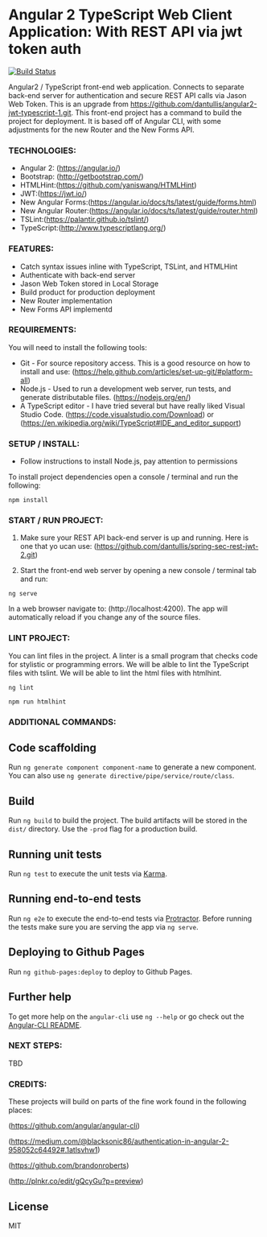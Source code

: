 # Angular 2 TypeScript Web Client Application: With REST API via jwt token auth

[![Build Status](https://travis-ci.org/dantullis/angular2-jwt-typescript-2.svg?branch=master)](https://travis-ci.org/dantullis/angular2-jwt-typescript-2)

Angular2 / TypeScript front-end web application. Connects to separate back-end server for authentication and secure REST API calls via Jason Web Token. This is an upgrade from https://github.com/dantullis/angular2-jwt-typescript-1.git. This front-end project has a command to build the project for deployment. It is based off of Angular CLI, with some adjustments for the new Router and the New Forms API.

### TECHNOLOGIES:
- Angular 2: (https://angular.io/)
- Bootstrap: (http://getbootstrap.com/)
- HTMLHint:(https://github.com/yaniswang/HTMLHint)
- JWT:(https://jwt.io/)
- New Angular Forms:(https://angular.io/docs/ts/latest/guide/forms.html)
- New Angular Router:(https://angular.io/docs/ts/latest/guide/router.html)
- TSLint:(https://palantir.github.io/tslint/)
- TypeScript:(http://www.typescriptlang.org/)

### FEATURES:
* Catch syntax issues inline with TypeScript, TSLint, and HTMLHint
* Authenticate with back-end server
* Jason Web Token stored in Local Storage
* Build product for production deployment
* New Router implementation
* New Forms API implementd

### REQUIREMENTS:
You will need to install the following tools:

- Git - For source repository access. This is a good resource on how to install and use: (https://help.github.com/articles/set-up-git/#platform-all)
- Node.js - Used to run a development web server, run tests, and generate distributable files. (https://nodejs.org/en/)
- A TypeScript editor - I have tried several but have really liked Visual Studio Code. (https://code.visualstudio.com/Download) or (https://en.wikipedia.org/wiki/TypeScript#IDE_and_editor_support)

### SETUP / INSTALL:
- Follow instructions to install Node.js, pay attention to permissions

To install project dependencies open a console / terminal and run the following:
```
npm install
```

### START / RUN PROJECT:
1. Make sure your REST API back-end server is up and running. Here is one that yo ucan use: (https://github.com/dantullis/spring-sec-rest-jwt-2.git)

2. Start the front-end web server by opening a new console / terminal tab and run:
```
ng serve
```
In a web browser navigate to: (http://localhost:4200). The app will automatically reload if you change any of the source files.

### LINT PROJECT:
You can lint files in the project. A linter is a small program that checks code for stylistic or programming errors. We will be alble to lint the TypeScript files with tslint. We will be able to lint the html files with htmlhint.
```
ng lint
```

```
npm run htmlhint
```

### ADDITIONAL COMMANDS:

## Code scaffolding

Run `ng generate component component-name` to generate a new component. You can also use `ng generate directive/pipe/service/route/class`.

## Build

Run `ng build` to build the project. The build artifacts will be stored in the `dist/` directory. Use the `-prod` flag for a production build.

## Running unit tests

Run `ng test` to execute the unit tests via [Karma](https://karma-runner.github.io).

## Running end-to-end tests

Run `ng e2e` to execute the end-to-end tests via [Protractor](http://www.protractortest.org/). 
Before running the tests make sure you are serving the app via `ng serve`.

## Deploying to Github Pages

Run `ng github-pages:deploy` to deploy to Github Pages.

## Further help

To get more help on the `angular-cli` use `ng --help` or go check out the [Angular-CLI README](https://github.com/angular/angular-cli/blob/master/README.md).


### NEXT STEPS:
TBD

### CREDITS: 
These projects will build on parts of the fine work found in the following places:

(https://github.com/angular/angular-cli)

(https://medium.com/@blacksonic86/authentication-in-angular-2-958052c64492#.1atlsvhw1)

(https://github.com/brandonroberts)

(http://plnkr.co/edit/gQcyGu?p=preview)


License
----

MIT